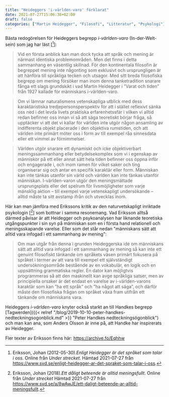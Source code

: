 ```yaml
---
title: "Heideggers 'i-världen-varo' förklarat"
date: 2021-07-27T15:06:38+02:00
draft: false
categories: ["Martin Heidegger", "Filosofi", "Litteratur", "Psykologi"]
---
```


Bästa redogörelsen för Heideggers begrepp *i-världen-varo* (In-der-Welt-sein) som jag har läst [[^1]]: 

> Vid en första anblick kan man dock tycka att språk och mening är närmast identiska problemområden. Men det finns i detta sammanhang en väsentlig skillnad. För den kontinentala filosofin är begreppet mening inte någonting som exklusivt och ursprungligen är att hänföra till språkliga tecken och utsagor. Med sitt breda filosofiska begrepp om mening försöker man inom denna tanketradition snarare fånga ett slags grundskikt i vad Martin Heidegger i ”Varat och tiden” från 1927 kallade för människans i-världen-varo.

> Om vi lämnar naturalismens vetenskapliga utblick med dess karaktäristiska tredjepersonsperspektiv för att i stället reflexivt sänka oss ned i det levda livets praktiska erfarenhetssfär i vilken vi alltid redan befinner oss innan vi så att säga teoretiskt börjar fråga, så upptäcker vi att det vi kallar för världen inte utgör någon ansamling av indifferenta objekt placerade i den objektiva rumstiden, och att världen inte primärt möter oss i form av till exempel råa sinnesdata eller ett vimmel av förnimmelser.

> Världen utgör snarare ett dynamiskt och icke objektiverbart meningssammanhang eller betydelsekomplex som vi i egenskap av människor på ett eller annat sätt hela tiden befinner oss öppna inför och engagerade i, och inom ramen för vilket saker och ting organiserar sig och antar en specifik karaktär eller form. Människan kan inte tänkas utanför sin värld och världen kan inte tänkas utanför människan. I-världen-varon utgör den meningsmättade ursprungsplats eller det spelrum för livsmöjligheter som varje mänsklig aktion – till exempel varje vetenskapligt undersökande – alltid måste ta sitt avstamp ifrån och utvecklas inom.

Här kan man jämföra med Erikssons kritik av den naturvetskapligt inriktade psykologin [[^2]] som bottnar i samma resonemang. Vad Eriksson alltså därmed påvisar är att Heidegger och psykoanalysen har liknande teoretiska utgångspunkter i sin syn på människan som en i första hand relationell och meningsskapande varelse. Eller som det står nedan "människans sätt att alltid vara infogad i ett sammanhang av mening":

> Om man utgår från denna i grunden Heideggerska idé om människans sätt att alltid vara infogad i ett sammanhang av mening så kan inte ett genuint filosofiskt tänkande om språkets väsen primärt fokusera på språket i termer av att vara till exempel ett självständigt undersökningsområde bestående av en vokabulär, en logik och en uppsättning grammatiska regler. En dator kan möjligtvis programmeras så att den maskinellt kan avge språkliga satser, men av principiella orsaker är det endast en varelse av i-världen-varons karaktär som kan ”ha ett språk” och ”ha något att säga”, och därför måste den filosofiska frågan om språket växa fram utifrån ett tänkande om människans vara.

Heideggers *i-världen-varo* knyter också starkt an till Handkes begrepp [Tagwerden]({{< relref "/blog/2019-10-10-peter-handkes-nedteckningsogonblick.md" >}} "Peter Handkes nedteckningsögonblick") och man kan ana, som Anders Olsson är inne på, att Handke har inspirerats av Heidegger.

Fler texter av Eriksson finns här: https://archive.fo/Eqhhw

[^1]: Eriksson, Johan (2012-05-30)._Enligt Heidegger är det språket som talar i oss_. Online från _Under strecket_. Hämtad 2021-07-27 från <https://www.svd.se/enligt-heidegger-ar-det-spraket-som-talar-i-oss>.
[^2]: Eriksson, Johan (2018)._Ett dåligt beteende är alltid meningsfullt_.  Online från _Under strecket_ Hämtad 2021-07-27 från <https://www.svd.se/a/8wAwJE/ett-daligt-beteende-ar-alltid-meningsfullt>.
